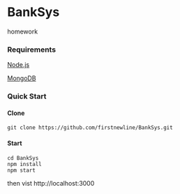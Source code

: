 # BankSys
homework

### Requirements

[Node.js](https://nodejs.org/en/)

[MongoDB](https://www.mongodb.com/)

### Quick Start

#### Clone
```
git clone https://github.com/firstnewline/BankSys.git
```
#### Start
```
cd BankSys
npm install
npm start
```
then vist http://localhost:3000
